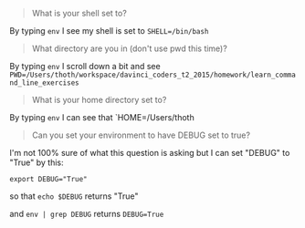 > What is your shell set to?

By typing `env` I see my shell is set to `SHELL=/bin/bash`


> What directory are you in (don't use pwd this time)?

By typing `env` I scroll down a bit and see `PWD=/Users/thoth/workspace/davinci_coders_t2_2015/homework/learn_command_line_exercises`


> What is your home directory set to?

By typing `env` I can see that `HOME=/Users/thoth


> Can you set your environment to have DEBUG set to true?

I'm not 100% sure of what this question is asking but I can set "DEBUG" to "True" by this:

`export DEBUG="True"`

so that `echo $DEBUG` returns "True"

and `env | grep DEBUG` returns `DEBUG=True`
